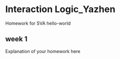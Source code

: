 # Interaction Logic_Yazhen
 Homework for SVA hello-world

## week 1 
Explanation of your homework here